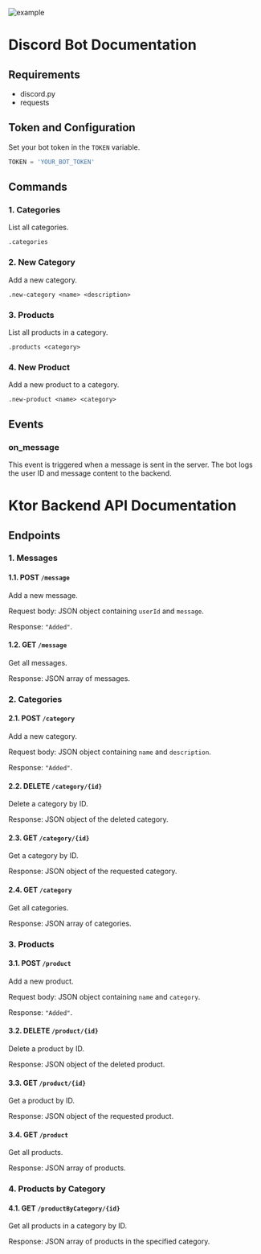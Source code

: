 ![example](https://github.com/bxo11/example.png)

# Discord Bot Documentation

## Requirements
- discord.py
- requests

## Token and Configuration

Set your bot token in the `TOKEN` variable.

```python
TOKEN = 'YOUR_BOT_TOKEN'
```

## Commands

### 1. Categories

List all categories.



```
.categories
```

### 2. New Category

Add a new category.



```
.new-category <name> <description>
```

### 3. Products

List all products in a category.



```
.products <category>
```

### 4. New Product

Add a new product to a category.



```
.new-product <name> <category>
```

## Events

### on_message

This event is triggered when a message is sent in the server. The bot logs the user ID and message content to the backend.

# Ktor Backend API Documentation


## Endpoints

### 1. Messages

#### 1.1. POST `/message`

Add a new message.

Request body: JSON object containing `userId` and `message`.

Response: `"Added"`.

#### 1.2. GET `/message`

Get all messages.

Response: JSON array of messages.

### 2. Categories

#### 2.1. POST `/category`

Add a new category.

Request body: JSON object containing `name` and `description`.

Response: `"Added"`.

#### 2.2. DELETE `/category/{id}`

Delete a category by ID.

Response: JSON object of the deleted category.

#### 2.3. GET `/category/{id}`

Get a category by ID.

Response: JSON object of the requested category.

#### 2.4. GET `/category`

Get all categories.

Response: JSON array of categories.

### 3. Products

#### 3.1. POST `/product`

Add a new product.

Request body: JSON object containing `name` and `category`.

Response: `"Added"`.

#### 3.2. DELETE `/product/{id}`

Delete a product by ID.

Response: JSON object of the deleted product.

#### 3.3. GET `/product/{id}`

Get a product by ID.

Response: JSON object of the requested product.

#### 3.4. GET `/product`

Get all products.

Response: JSON array of products.

### 4. Products by Category

#### 4.1. GET `/productByCategory/{id}`

Get all products in a category by ID.

Response: JSON array of products in the specified category.

